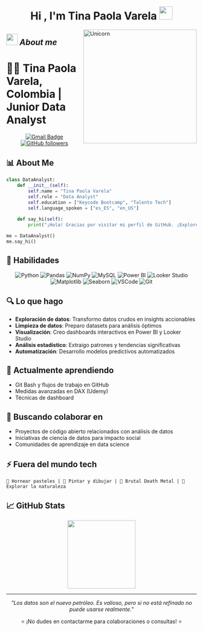 <h1 align="center"><b>Hi , I'm Tina Paola Varela </b><img src="https://media.giphy.com/media/hvRJCLFzcasrR4ia7z/giphy.gif" width="35"></h1>


<img align="right" width=300px alt="Unicorn" src="https://c.tenor.com/GN73MKBawZYAAAAi/busy-cute.gif" />


## <img src="https://media.giphy.com/media/ObNTw8Uzwy6KQ/giphy.gif" width="30px">&nbsp;***About me***

# 👩‍💻 Tina Paola Varela, Colombia | Junior Data Analyst

<div align="center">
  
[![Gmail Badge](https://img.shields.io/badge/-tinapaolavarela@gmail.com-c14438?style=flat-square&logo=Gmail&logoColor=white&link=mailto:tinapaolavarela@gmail.com)](mailto:tinapaolavarela@gmail.com)
[![GitHub followers](https://img.shields.io/github/followers/tinapaola?label=Follow&style=social)](https://github.com/tinapaola)

</div>

## 📊 About Me

```python
class DataAnalyst:
    def __init__(self):
        self.name = "Tina Paola Varela"
        self.role = "Data Analyst"
        self.education = ["Keycode Bootcamp", "Talento Tech"]
        self.language_spoken = ["es_ES", "en_US"]
    
    def say_hi(self):
        print("¡Hola! Gracias por visitar mi perfil de GitHub. ¡Exploremos el mundo de los datos juntos!")

me = DataAnalyst()
me.say_hi()
```

## 🚀 Habilidades

<div align="center">
  
![Python](https://img.shields.io/badge/Python-FFD43B?style=for-the-badge&logo=python&logoColor=blue)
![Pandas](https://img.shields.io/badge/Pandas-2C2D72?style=for-the-badge&logo=pandas&logoColor=white)
![NumPy](https://img.shields.io/badge/Numpy-777BB4?style=for-the-badge&logo=numpy&logoColor=white)
![MySQL](https://img.shields.io/badge/MySQL-005C84?style=for-the-badge&logo=mysql&logoColor=white)
![Power BI](https://img.shields.io/badge/Power_BI-F2C811?style=for-the-badge&logo=powerbi&logoColor=black)
![Looker Studio](https://img.shields.io/badge/Looker_Studio-4285F4?style=for-the-badge&logo=google&logoColor=white)
![Matplotlib](https://img.shields.io/badge/Matplotlib-11557c?style=for-the-badge&logo=python&logoColor=white)
![Seaborn](https://img.shields.io/badge/Seaborn-3776AB?style=for-the-badge&logo=python&logoColor=white)
![VSCode](https://img.shields.io/badge/VSCode-0078D4?style=for-the-badge&logo=visual%20studio%20code&logoColor=white)
![Git](https://img.shields.io/badge/GIT-E44C30?style=for-the-badge&logo=git&logoColor=white)

</div>

## 🔍 Lo que hago

- **Exploración de datos**: Transformo datos crudos en insights accionables
- **Limpieza de datos**: Preparo datasets para análisis óptimos
- **Visualización**: Creo dashboards interactivos en Power BI y Looker Studio
- **Análisis estadístico**: Extraigo patrones y tendencias significativas
- **Automatización**: Desarrollo modelos predictivos automatizados

## 🌱 Actualmente aprendiendo

- Git Bash y flujos de trabajo en GitHub
- Medidas avanzadas en DAX (Udemy)
- Técnicas de dashboard 

## 👯 Buscando colaborar en

- Proyectos de código abierto relacionados con análisis de datos
- Iniciativas de ciencia de datos para impacto social
- Comunidades de aprendizaje en data science

## ⚡ Fuera del mundo tech

```
🧁 Hornear pasteles | 🎨 Pintar y dibujar | 🤘 Brutal Death Metal | 🌲 Explorar la naturaleza
```

## 📈 GitHub Stats

<div align="center">
  <img height="180em" src="https://github-readme-stats.vercel.app/api?username=tinapaola&show_icons=true&theme=radical&include_all_commits=true&count_private=true"/>
</div>

---

<div align="center">
  
  *"Los datos son el nuevo petróleo. Es valioso, pero si no está refinado no puede usarse realmente."*
  
  ⭐️ ¡No dudes en contactarme para colaboraciones o consultas! ⭐️
  
</div>
